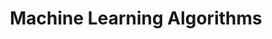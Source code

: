 ---
title: "Machine Learning Algorithms"

categories: ['']

tags: ['Machine', 'Learning', 'Algorithms']

arwords: 'خوارزمات التعلم الآلي'

arexps: []

enwords: ['Machine Learning Algorithms']

enexps: []

arlexicons: 'خ'

enlexicons: 'M'

authors: ['Ruqayya Roshdy']

translators: ['']

citations: 'العربية والذكاء الاصطناعي'

sources: 'مركز الملك عبدالله بن عبدالعزيز الدولي لخدمة اللغة العربية'

word: "true"

slug: ""
---